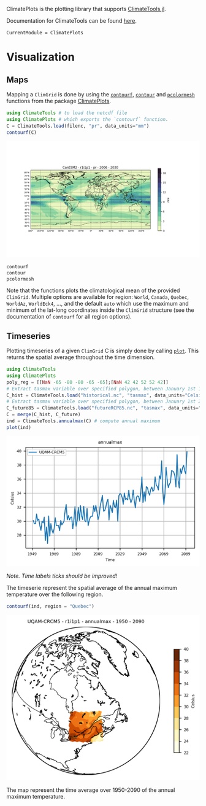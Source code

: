 ClimatePlots is the plotting library that supports [ClimateTools.jl](https://github.com/JuliaClimate/ClimateTools.jl).

Documentation for ClimateTools can be found [here](https://juliaclimate.github.io/ClimateTools.jl/stable/).


```@meta
CurrentModule = ClimatePlots
```

# Visualization

## Maps

Mapping a `ClimGrid` is done by using the [`contourf`](@ref), [`contour`](@ref) and [`pcolormesh`](@ref) functions from the package [ClimatePlots](https://github.com/JuliaClimate/ClimatePlots.jl).

```julia
using ClimateTools # to load the netcdf file
using ClimatePlots # which exports the `contourf` function.
C = ClimateTools.load(filenc, "pr", data_units="mm")
contourf(C)
```

![CanESM2](assets/CanESM2.png)

```@docs
contourf
contour
pcolormesh
```

Note that the functions plots the climatological mean of the provided `ClimGrid`. Multiple options are available for region: `World`, `Canada`, `Quebec`, `WorldAz`, `WorldEck4`, ..., and the default `auto` which use the maximum and minimum of the lat-long coordinates inside the `ClimGrid` structure (see the documentation of `contourf` for all region options).

## Timeseries

Plotting timeseries of a given `ClimGrid` C is simply done by calling [`plot`](@ref). This returns the spatial average throughout the time dimension.

```julia
using ClimateTools
using ClimatePlots
poly_reg = [[NaN -65 -80 -80 -65 -65];[NaN 42 42 52 52 42]]
# Extract tasmax variable over specified polygon, between January 1st 1950 and December 31st 2005
C_hist = ClimateTools.load("historical.nc", "tasmax", data_units="Celsius", poly=poly_reg, start_date=Date(1950, 01, 01), end_date=Date(2005, 12, 31)))
# Extract tasmax variable over specified polygon, between January 1st 2006 and December 31st 2090 for emission scenario RCP8.5
C_future85 = ClimateTools.load("futureRCP85.nc", "tasmax", data_units="Celsius", poly=poly_reg, start_date=Date(2006, 01, 01), end_date=Date(2090, 12, 31)))
C = merge(C_hist, C_future)
ind = ClimateTools.annualmax(C) # compute annual maximum
plot(ind)
```

![annualmaxtasmax](assets/timeserie_uqam_crcm5.png)

*Note. Time labels ticks should be improved!*

The timeserie represent the spatial average of the annual maximum temperature over the following region.

```julia
contourf(ind, region = "Quebec")
```

![annualmaxtasmax_maps](assets/annmax_maps.png)

The map represent the time average over 1950-2090 of the annual maximum temperature.
